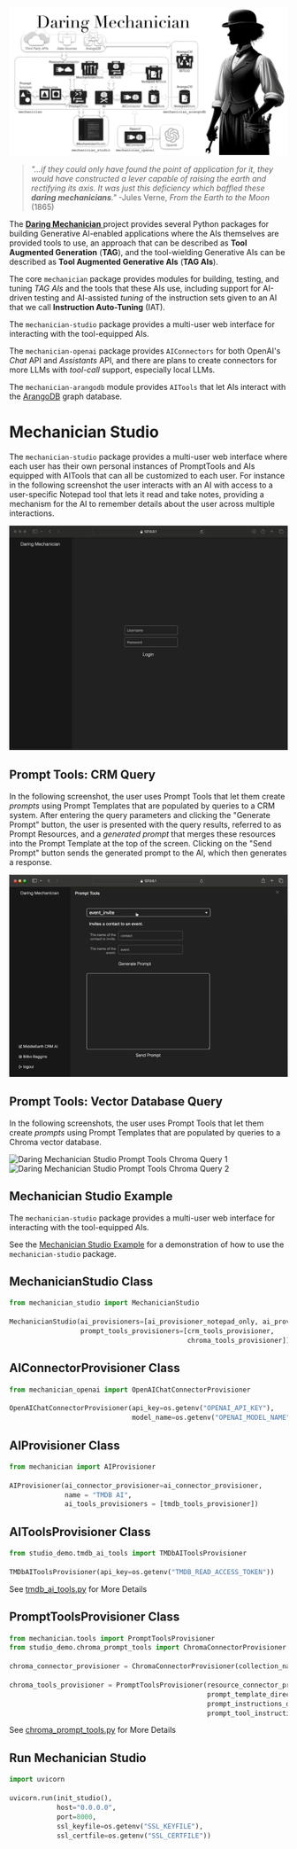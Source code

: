 <img src="docs/images/dm_architecture_1600x840.png" alt="Daring Mechanician"  style="max-width: 100%; height: auto float: right;">

<p style="clear: both; margin-top: 0; font-family: 'Tratatello', serif; color: darkgrey;">

>*"...if they could only have found the point of application for it, they would have constructed a lever capable of raising the earth and rectifying its axis. It was just this deficiency which baffled these **daring mechanicians**."*  -Jules Verne, *From the Earth to the Moon* (1865)


The [**Daring Mechanician** ](https://mechanician.ai) project provides several Python packages for building Generative AI-enabled applications where the AIs themselves are provided tools to use, an approach that can be described as **Tool Augmented Generation** (**TAG**), and the tool-wielding Generative AIs can be described as **Tool Augmented Generative AIs** (**TAG AIs**).

The core `mechanician` package provides modules for building, testing, and tuning *TAG AIs* and the tools that these AIs use, including support for AI-driven testing and AI-assisted *tuning* of the instruction sets given to an AI that we call **Instruction Auto-Tuning** (IAT). 

The `mechanician-studio` package provides a multi-user web interface for interacting with the tool-equipped AIs.

The `mechanician-openai` package provides `AIConnectors` for both OpenAI's *Chat* API and *Assistants* API, and there are plans to create connectors for more LLMs with *tool-call* support, especially local LLMs.

The `mechanician-arangodb` module provides `AITools` that let AIs interact with the [ArangoDB](https://arangodb.com) graph database.


# Mechanician Studio

The `mechanician-studio` package provides a multi-user web interface where each user has their own personal instances of PromptTools and AIs equipped with AITools that can all be customized to each user. For instance in the following screenshot the user interacts with an AI with access to a user-specific Notepad tool that lets it read and take notes, providing a mechanism for the AI to remember details about the user across multiple interactions.


<img src="docs/images/notepad_todo_animated.gif" alt="Daring Mechanician Studio Login"  style="max-width: 100%; height: auto float: right;">


## Prompt Tools: CRM Query

In the following screenshot, the user uses Prompt Tools that let them create *prompts* using Prompt Templates that are populated by queries to a CRM system. After entering the query parameters and clicking the "Generate Prompt" button, the user is presented with the query results, referred to as Prompt Resources, and a *generated prompt* that merges these resources into the Prompt Template at the top of the screen. Clicking on the "Send Prompt" button sends the generated prompt to the AI, which then generates a response.

<img src="docs/images/event_invite_animated.gif" alt="Daring Mechanician Studio Prompt Tools Event Invite"  style="max-width: 100%; height: auto float: right;">

## Prompt Tools: Vector Database Query

In the following screenshots, the user uses Prompt Tools that let them create *prompts* using Prompt Templates that are populated by queries to a Chroma vector database.

<img src="docs/images/chroma_query_animated_1.gif" alt="Daring Mechanician Studio Prompt Tools Chroma Query 1"  style="max-width: 100%; height: auto float: right;">


<img src="docs/images/chroma_query_animated_2.gif" alt="Daring Mechanician Studio Prompt Tools Chroma Query 2"  style="max-width: 100%; height: auto float: right;">



## Mechanician Studio Example

The `mechanician-studio` package provides a multi-user web interface for interacting with the tool-equipped AIs.

See the [Mechanician Studio Example](https://github.com/liebke/mechanician/tree/main/examples/studio_demo) for a demonstration of how to use the `mechanician-studio` package.



## MechanicianStudio Class

```python
from mechanician_studio import MechanicianStudio

MechanicianStudio(ai_provisioners=[ai_provisioner_notepad_only, ai_provisioner_tmdb],
                  prompt_tools_provisioners=[crm_tools_provisioner, 
                                             chroma_tools_provisioner])
```

## AIConnectorProvisioner Class

```python
from mechanician_openai import OpenAIChatConnectorProvisioner

OpenAIChatConnectorProvisioner(api_key=os.getenv("OPENAI_API_KEY"), 
                               model_name=os.getenv("OPENAI_MODEL_NAME"))
```

## AIProvisioner Class

```python
from mechanician import AIProvisioner

AIProvisioner(ai_connector_provisioner=ai_connector_provisioner,
              name = "TMDB AI",
              ai_tools_provisioners = [tmdb_tools_provisioner])
```

## AIToolsProvisioner Class

```python
from studio_demo.tmdb_ai_tools import TMDbAIToolsProvisioner

TMDbAIToolsProvisioner(api_key=os.getenv("TMDB_READ_ACCESS_TOKEN"))
```

See [tmdb_ai_tools.py](https://github.com/liebke/mechanician/blob/main/examples/studio_demo/src/studio_demo/tmdb_ai_tools.py) for More Details


## PromptToolsProvisioner Class

```python
from mechanician.tools import PromptToolsProvisioner
from studio_demo.chroma_prompt_tools import ChromaConnectorProvisioner

chroma_connector_provisioner = ChromaConnectorProvisioner(collection_name="studio_demo_collection")

chroma_tools_provisioner = PromptToolsProvisioner(resource_connector_provisioner = chroma_connector_provisioner,
                                                  prompt_template_directory="./templates",
                                                  prompt_instructions_directory="./src/instructions",
                                                  prompt_tool_instruction_file_name="rag_prompt_tool_instructions.json") 
```
See [chroma_prompt_tools.py](https://github.com/liebke/mechanician/blob/main/examples/studio_demo/src/studio_demo/chroma_prompt_tools.py) for More Details



## Run Mechanician Studio

```python
import uvicorn

uvicorn.run(init_studio(), 
            host="0.0.0.0", 
            port=8000,
            ssl_keyfile=os.getenv("SSL_KEYFILE"),
            ssl_certfile=os.getenv("SSL_CERTFILE"))
```
